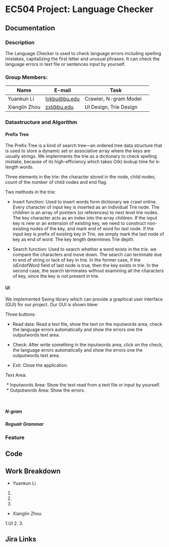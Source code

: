# EC504 Project: Language Checker

## Documentation

### Description

  The Language Checker is used to check language errors including spelling mistakes, capitalizing the first letter and unusual phrases. It can check the language errors in text file or sentences input by yourself.

### Group Members:

| Name          | E-mail      | Task                       |
| ------------- |-------------|----------------------------|
| Yuankun Li    | lykbu@bu.edu|  Crawler, N-gram Model     |
| Xianglin Zhou | zxl@bu.edu  |  UI Design, Trie Design    |


### Datastructure and Algorithm
#### Prefix Tree
  The Prefix Tree is a kind of search tree—an ordered tree data structure that is used to store a dynamic set or associative array where the keys are usually strings. We implenments the trie as a dictionary to check spelling mistake, because of its high-efficiency which takes O(k) lookup time for k-length words. 
  
  Three elements in the trie: the character stored in the node, child nodes, count of the number of child nodes and end flag. 
  
  Two methods in the trie: 
  
  * Insert function: Used to insert words form dictionary we crawl online. Every character of input key is inserted as an individual Trie node. The children is an array of pointers (or references) to next level trie nodes. The key character acts as an index into the array children. If the input key is new or an extension of existing key, we need to construct non-existing nodes of the key, and mark end of word for last node. If the input key is prefix of existing key in Trie, we simply mark the last node of key as end of word. The key length determines Trie depth. 
  
  * Search function: Used to search whether a word exists in the trie. we compare the characters and move down. The search can terminate due to end of string or lack of key in trie. In the former case, if the isEndofWord field of last node is true, then the key exists in trie. In the second case, the search terminates without examining all the characters of key, since the key is not present in trie.

#### UI
 We implemented Swing library which can provide a graphical user interface (GUI) for our project. Our GUI is shown blew:
 
 Three buttons:
 
 * Read data: Read a text file, show the text on the inputwords area, check the language errors automatically and show the errors one the outputwords text area.
 
 * Check: After write something in the inputwords area, click on the check, the language errors automatically and show the errors one the outputwords text area.
 
 * Exit: Close the application.
  
 Text Area:
 
  * Inputwords Area: Show the text read from a text file or input by yourself.
  * Outputwords Area: Show the errors.



  
##### N-gram
##### Regualr Grammar

### Feature



## Code



## Work Breakdown
* Yuankun Li

 1.
 2.
 3.
  
* Xianglin Zhou

 1.UI
 2.
 3.

## Jira Links

